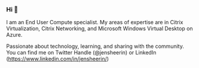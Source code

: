 ### Hi 👋

I am an End User Compute specialist. My areas of expertise are in Citrix Virtualization, Citrix Networking, and Microsoft Windows Virtual Desktop on Azure. 

Passionate about technology, learning, and sharing with the community.
You can find me on Twitter Handle (@jensheerin) or LinkedIn (https://www.linkedin.com/in/jensheerin/)
